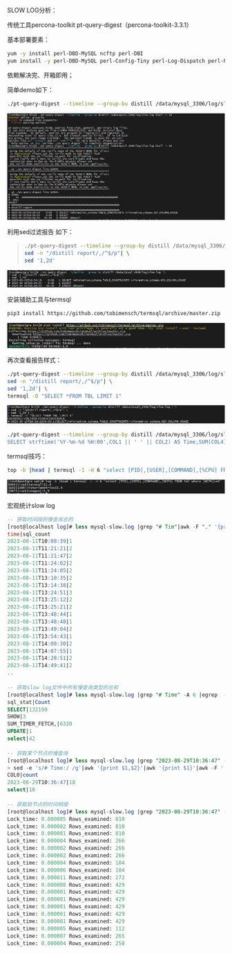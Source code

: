 SLOW LOG分析：

传统工具percona-toolkit pt-query-digest（percona-toolkit-3.3.1）

基本部署要素：

```sh
yum -y install perl-DBD-MySQL ncftp perl-DBI
yum install -y perl-DBD-MySQL perl-Config-Tiny perl-Log-Dispatch perl-Parallel-ForkManager
```

依赖解决完、开箱即用；

简单demo如下：

```sh
./pt-query-digest --timeline --group-bu distill /data/mysql_3306/log/slow.log |tail -n 10
```

![image-20230515163912711](./imgs/image-20230515163912711.png)

利用sed过滤报告 如下：

> ```sh
> ./pt-query-digest --timeline --group-by distill /data/mysql_3306/log/slow.log | \
> sed -n "/distill report/,/^$/p"| \
> sed '1,2d'
> ```

![image-20230515164118608](./imgs/image-20230515164118608.png)

安装辅助工具与termsql

```sh
pip3 install https://github.com/tobimensch/termsql/archive/master.zip
```

![image-20230515165535312](./imgs/image-20230515165535312.png)

再次查看报告样式：

```sh
./pt-query-digest --timeline --group-by distill /data/mysql_3306/log/slow.log | \
sed -n "/distill report/,/^$/p"| \
sed '1,2d'| \
termsql -0 "SELECT *FROM TBL LIMIT 1"
```

![image-20230515165635511](./imgs/image-20230515165635511.png)

```sh
./pt-query-digest --timeline --group-by distill /data/mysql_3306/log/slow.log | sed -n "/distill report/,/^$/p"| sed '1,2d'| termsql -0 "
SELECT strftime('%Y-%m-%d %H:00',COL1 || ' ' || COL2) AS Time,SUM(COL4) AS Count FROM tbl GROUP BY Time"
```

termsql技巧：

```sh
top -b |head | termsql -1 -H 6 "select [PID],[USER],[COMMAND],[%CPU] FROM tbl where [%CPU]>=2"
```

![image-20230515171906361](./imgs/image-20230515171906361.png)



宏观统计slow log

```sql
-- 获取时间段的慢查询总的
[root@localhost log]# less mysql-slow.log |grep "# Tim"|awk -F "." '{print $1}'|termsql -0 "select COL2 as time,COUNT(COL2) as sql_count from tbl group by COL2"
time|sql_count
2023-08-11T10:08:39|1
2023-08-11T11:21:21|2
2023-08-11T11:21:47|2
2023-08-11T11:24:02|2
2023-08-11T11:24:05|2
2023-08-11T13:10:35|2
2023-08-11T13:14:38|2
2023-08-11T13:24:51|3
2023-08-11T13:25:12|2
2023-08-11T13:25:21|2
2023-08-11T13:48:44|1
2023-08-11T13:48:48|1
2023-08-11T13:49:04|2
2023-08-11T13:54:43|1
2023-08-11T14:00:30|2
2023-08-11T14:07:55|1
2023-08-11T14:28:51|2
2023-08-11T14:49:41|2
..

-- 获取slow log文件中所有慢查询类型的总和
[root@localhost log]# less mysql-slow.log |grep "# Time" -A 6 |egrep  -i "insert|delete|update|select|commit|show"   |awk '{print $1}'|sed -e 's/;/ /g' |termsql -0 "select COL0 as sql_stat,count(COL0) as Count from tbl group by sql_stat"
sql_stat|Count
SELECT|132199
SHOW|3
SUM_TIMER_FETCH,|6320
UPDATE|1
select|42

-- 获取某个节点的慢查询
[root@localhost log]# less mysql-slow.log |grep "2023-08-29T10:36:47" -A 6 |egrep  -i "2023-08-29T10:36:47|insert|delete|update|select|commit|show"  |
> sed -e 's/# Time:/ /g'|awk '{print $1,$2}'|awk '{print $1}'|awk -F '.' '{print $1}'|termsql -0 "select COL0 ,count(COL0) count from tbl group by COL0"
COL0|count
2023-08-29T10:36:47|18
select|18

-- 获取锁节点的时间明细
[root@localhost log]# less mysql-slow.log |grep "2023-08-29T10:36:47" -A 3 |grep "Lock_time"|awk '{print $4,$5,$8,$9}'
Lock_time: 0.000005 Rows_examined: 810
Lock_time: 0.000002 Rows_examined: 810
Lock_time: 0.000001 Rows_examined: 810
Lock_time: 0.000004 Rows_examined: 266
Lock_time: 0.000002 Rows_examined: 266
Lock_time: 0.000002 Rows_examined: 266
Lock_time: 0.000004 Rows_examined: 104
Lock_time: 0.000006 Rows_examined: 104
Lock_time: 0.000011 Rows_examined: 272
Lock_time: 0.000008 Rows_examined: 429
Lock_time: 0.000001 Rows_examined: 429
Lock_time: 0.000001 Rows_examined: 429
Lock_time: 0.000001 Rows_examined: 429
Lock_time: 0.000001 Rows_examined: 429
Lock_time: 0.000001 Rows_examined: 429
Lock_time: 0.000005 Rows_examined: 112
Lock_time: 0.000007 Rows_examined: 265
Lock_time: 0.000004 Rows_examined: 258

```



